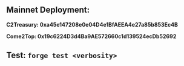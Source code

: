 ## Mainnet Deployment:

**C2Treasury: 0xa45e147208e0e04D4e1BfAEEA4e27a85b853Ec4B**

**Come2Top: 0x19c6224D3d4Ba9AE572660c1d139524ecDb52692**

## Test: ``forge test <verbosity>``